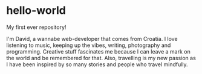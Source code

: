 # hello-world
My first ever repository!

I'm David, a wannabe web-developer that comes from Croatia. I love listening to music, keeping up the vibes, writing, photography and programming. Creative stuff fascinates me because I can leave a mark on the world and be remembered for that. Also, travelling is my new passion as I have been inspired by so many stories and people who travel mindfully. 
